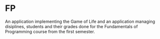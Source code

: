 # FP
An application implementing the Game of Life and an application managing disiplines, students and their grades done for the Fundamentals of Programming course from the first semester.
